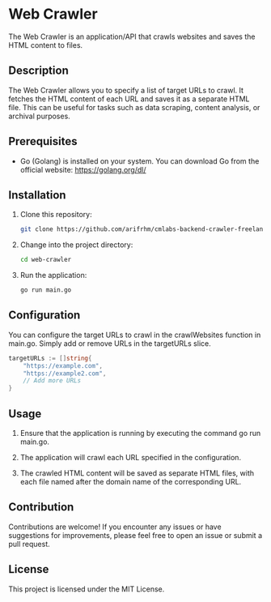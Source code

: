 # Web Crawler

The Web Crawler is an application/API that crawls websites and saves the HTML content to files.

## Description

The Web Crawler allows you to specify a list of target URLs to crawl. It fetches the HTML content of each URL and saves it as a separate HTML file. This can be useful for tasks such as data scraping, content analysis, or archival purposes.

## Prerequisites

- Go (Golang) is installed on your system. You can download Go from the official website: https://golang.org/dl/

## Installation

1. Clone this repository:

   ```bash
   git clone https://github.com/arifrhm/cmlabs-backend-crawler-freelance-test.git
   ```

2. Change into the project directory:

    ```bash
    cd web-crawler
    ```

3. Run the application:

    ```bash
    go run main.go
    ```

## Configuration
You can configure the target URLs to crawl in the crawlWebsites function in main.go. Simply add or remove URLs in the targetURLs slice.

```go
targetURLs := []string{
    "https://example.com",
    "https://example2.com",
    // Add more URLs
}
```
## Usage
1. Ensure that the application is running by executing the command go run main.go.

2. The application will crawl each URL specified in the configuration.

3. The crawled HTML content will be saved as separate HTML files, with each file named after the domain name of the corresponding URL.

## Contribution
Contributions are welcome! If you encounter any issues or have suggestions for improvements, please feel free to open an issue or submit a pull request.

## License
This project is licensed under the MIT License.